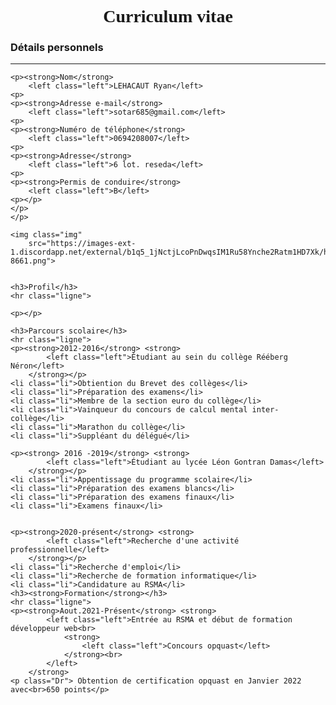 # <!DOCTYPE html>
<html>

<head>
    <meta charset="utf-8">
    <title>Curriculum vitae</title>
</head>

<body>
    <h1 class="titre">
        <FONT face="serif">Curriculum vitae
    </h1>
    </FONT>
    <h3>Détails personnels</h3>
    <hr class="ligne">

    <p><strong>Nom</strong>
        <left class="left">LEHACAUT Ryan</left>
    <p>
    <p><strong>Adresse e-mail</strong>
        <left class="left">sotar685@gmail.com</left>
    <p>
    <p><strong>Numéro de téléphone</strong>
        <left class="left">0694208007</left>
    <p>
    <p><strong>Adresse</strong>
        <left class="left">6 lot. reseda</left>
    <p>
    <p><strong>Permis de conduire</strong>
        <left class="left">B</left>
    <p></p>
    </p>
    </p>

    <img class="img"
        src="https://images-ext-1.discordapp.net/external/b1q5_1jNctjLcoPnDwqsIM1Ru58Ynche2Ratm1HD7Xk/https/image.thanhnien.vn/w2048/Uploaded/2022/zxaijr/2021_12_30/moneycualisalapkyluc3-8661.png">


    <h3>Profil</h3>
    <hr class="ligne">

    <p></p>

    <h3>Parcours scolaire</h3>
    <hr class="ligne">
    <p><strong>2012-2016</strong> <strong>
            <left class="left">Étudiant au sein du collège Rééberg Néron</left>
        </strong></p>
    <li class="li">Obtiention du Brevet des collèges</li>
    <li class="li">Préparation des examens</li>
    <li class="li">Membre de la section euro du collège</li>
    <li class="li">Vainqueur du concours de calcul mental inter-collège</li>
    <li class="li">Marathon du collège</li>
    <li class="li">Suppléant du délégué</li>

    <p><strong> 2016 -2019</strong> <strong>
            <left class="left">Étudiant au lycée Léon Gontran Damas</left>
        </strong></p>
    <li class="li">Appentissage du programme scolaire</li>
    <li class="li">Préparation des examens blancs</li>
    <li class="li">Préparation des examens finaux</li>
    <li class="li">Examens finaux</li>


    <p><strong>2020-présent</strong> <strong>
            <left class="left">Recherche d'une activité professionnelle</left>
        </strong></p>
    <li class="li">Recherche d'emploi</li>
    <li class="li">Recherche de formation informatique</li>
    <li class="li">Candidature au RSMA</li>
    <h3><strong>Formation</strong></h3>
    <hr class="ligne">
    <p><strong>Aout.2021-Présent</strong> <strong>
            <left class="left">Entrée au RSMA et début de formation développeur web<br>
                <strong>
                    <left class="left">Concours opquast</left>
                </strong><br>
            </left>
        </strong>
    <p class="Dr"> Obtention de certification opquast en Janvier 2022 avec<br>650 points</p>
</body>

</html>

<style>
    .left {
        left: 10%;
        position: relative;
    }

    .li {
        left: 17%;
        position: relative;
    }

    .titre {
        text-align: center;
    }

    .Dr {
        margin-left: 19%;
    }

    .ligne {
        color: rgba(199, 194, 194, 0.931);
    }

    .img {
        height: 125px;
        left: 50%;
        position: relative;
        bottom: 150px;
    }
</style>
